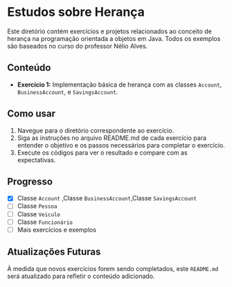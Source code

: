 # Estudos sobre Herança

Este diretório contém exercícios e projetos relacionados ao conceito de herança na programação orientada a objetos em Java. Todos os exemplos são baseados no curso do professor Nélio Alves.

## Conteúdo

- **Exercício 1:** Implementação básica de herança com as classes `Account`, `BusinessAccount`, e `SavingsAccount`.

## Como usar

1. Navegue para o diretório correspondente ao exercício.
2. Siga as instruções no arquivo README.md de cada exercício para entender o objetivo e os passos necessários para completar o exercício.
3. Execute os códigos para ver o resultado e compare com as expectativas.

## Progresso

- [x] Classe `Account` ,Classe `BusinessAccount`,Classe `SavingsAccount`
- [ ] Classe `Pessoa`
- [ ] Classe `Veiculo`
- [ ] Classe `Funcionário`
- [ ] Mais exercícios e exemplos

## Atualizações Futuras

À medida que novos exercícios forem sendo completados, este `README.md` será atualizado para refletir o conteúdo adicionado.


